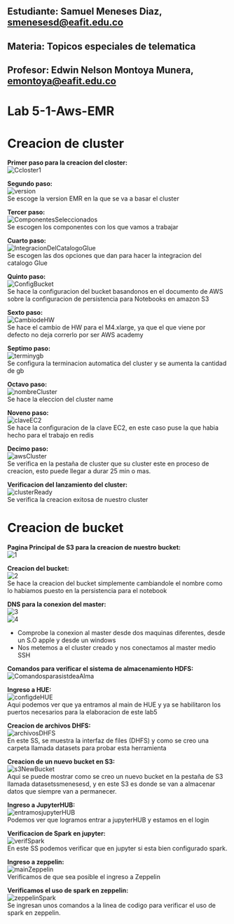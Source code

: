 ## Estudiante: Samuel Meneses Diaz, smenesesd@eafit.edu.co
## Materia: Topicos especiales de telematica
## Profesor: Edwin Nelson Montoya Munera, emontoya@eafit.edu.co 
#
# Lab 5-1-Aws-EMR
# 
# Creacion de cluster
__Primer paso para la creacion del closter:__   
   ![Ccloster1](https://raw.githubusercontent.com/smenesesd/TopicosTelematica/main/Lab5/img/Cluster/Ccloster1.png)

__Segundo paso:__      
   ![version](https://raw.githubusercontent.com/smenesesd/TopicosTelematica/main/Lab5/img/Cluster/version.png)   
Se escoge la version EMR en la que se va a basar el cluster

__Tercer paso:__   
   ![ComponentesSeleccionados](https://raw.githubusercontent.com/smenesesd/TopicosTelematica/main/Lab5/img/Cluster/ComponentesSeleccionados.png)   
Se escogen los componentes con los que vamos a trabajar

__Cuarto paso:__      
   ![IntegracionDelCatalogoGlue](https://raw.githubusercontent.com/smenesesd/TopicosTelematica/main/Lab5/img/Cluster/integracionDelCatalogoGlue.png)   
Se escogen las dos opciones que dan para hacer la integracion del catalogo Glue

__Quinto paso:__   
   ![ConfigBucket](https://raw.githubusercontent.com/smenesesd/TopicosTelematica/main/Lab5/img/Cluster/configBucket.png)   
Se hace la configuracion del bucket basandonos en el documento de AWS sobre la configuracion de persistencia para Notebooks en amazon S3

__Sexto paso:__   
   ![CambiodeHW](https://raw.githubusercontent.com/smenesesd/TopicosTelematica/main/Lab5/img/Cluster/cambioDeHW.png)   
Se hace el cambio de HW para el M4.xlarge, ya que el que viene por defecto no deja correrlo por ser AWS academy

__Septimo paso:__   
   ![terminygb](https://raw.githubusercontent.com/smenesesd/TopicosTelematica/main/Lab5/img/Cluster/terminygb.png)   
Se configura la terminacion automatica del cluster y se aumenta la cantidad de gb

__Octavo paso:__   
   ![nombreCluster](https://raw.githubusercontent.com/smenesesd/TopicosTelematica/main/Lab5/img/Cluster/nombreCluster.png)   
Se hace la eleccion del cluster name

__Noveno paso:__   
   ![claveEC2](https://raw.githubusercontent.com/smenesesd/TopicosTelematica/main/Lab5/img/Cluster/claveEC2.png)   
Se hace la configuracion de la clave EC2, en este caso puse la que habia hecho para el trabajo en redis

__Decimo paso:__   
   ![awsCluster](https://raw.githubusercontent.com/smenesesd/TopicosTelematica/main/Lab5/img/Cluster/AWScluster.png)   
Se verifica en la pestaña de cluster que su cluster este en proceso de creacion, esto puede llegar a durar 25 min o mas. 

__Verificacion del lanzamiento del cluster:__   
   ![clusterReady](https://raw.githubusercontent.com/smenesesd/TopicosTelematica/main/Lab5/img/Cluster/clusterReady.png)   
   Se verifica la creacion exitosa de nuestro cluster

# Creacion de bucket
__Pagina Principal de S3 para la creacion de nuestro bucket:__   
   ![1](https://raw.githubusercontent.com/smenesesd/TopicosTelematica/main/Lab5/img/Bucket/1.png)

__Creacion del bucket:__   
  ![2](https://raw.githubusercontent.com/smenesesd/TopicosTelematica/main/Lab5/img/Bucket/2.png)   
  Se hace la creacion del bucket simplemente cambiandole el nombre como lo habiamos puesto en la persistencia para el notebook

__DNS para la conexion del master:__   
  ![3](https://raw.githubusercontent.com/smenesesd/TopicosTelematica/main/Lab5/img/Bucket/4.png)   
  ![4](https://raw.githubusercontent.com/smenesesd/TopicosTelematica/main/Lab5/img/Bucket/5.png)   
  - Comprobe la conexion al master desde dos maquinas diferentes, desde un S.O apple y desde un windows 
  - Nos metemos a el cluster creado y nos conectamos al master medio SSH

__Comandos para verificar el sistema de almacenamiento HDFS:__   
  ![ComandosparasistdeaAlma](https://raw.githubusercontent.com/smenesesd/TopicosTelematica/main/Lab5/img/Cluster/ComandosparasistdeAlma.png) 

__Ingreso a HUE:__   
  ![configdeHUE](https://raw.githubusercontent.com/smenesesd/TopicosTelematica/main/Lab5/img/Cluster/configdeHUE.png)   
  Aqui podemos ver que ya entramos al main de HUE y ya se habilitaron los puertos necesarios para la elaboracion de este lab5

__Creacion de archivos DHFS:__   
  ![archivosDHFS](https://raw.githubusercontent.com/smenesesd/TopicosTelematica/main/Lab5/img/Cluster/archivosDHFS.png)   
  En este SS, se muestra la interfaz de files (DHFS) y como se creo una carpeta llamada datasets para probar esta herramienta

__Creacion de un nuevo bucket en S3:__   
  ![s3NewBucket](https://raw.githubusercontent.com/smenesesd/TopicosTelematica/main/Lab5/img/Cluster/s3NewBucket.png)   
  Aqui se puede mostrar como se creo un nuevo bucket en la pestaña de S3 llamada datasetssmenesesd, y en este S3 es donde se van a almacenar datos que siempre van a permanecer.

__Ingreso a JupyterHUB:__   
  ![entramosjupyterHUB](https://raw.githubusercontent.com/smenesesd/TopicosTelematica/main/Lab5/img/Cluster/entramosjupyterHUB.png)   
  Podemos ver que logramos entrar a jupyterHUB y estamos en el login

__Verificacion de Spark en jupyter:__   
  ![verifSpark](https://raw.githubusercontent.com/smenesesd/TopicosTelematica/main/Lab5/img/Cluster/verifSpark.png)   
  En este SS podemos verificar que en jupyter si esta bien configurado spark.

__Ingreso a zeppelin:__   
  ![mainZeppelin](https://raw.githubusercontent.com/smenesesd/TopicosTelematica/main/Lab5/img/Cluster/mainZeppelin.png)   
  Verificamos de que sea posible el ingreso a Zeppelin

__Verificamos el uso de spark en zeppelin:__  
  ![zeppelinSpark]()   
  Se ingresan unos comandos a la linea de codigo para verificar el uso de spark en zeppelin.